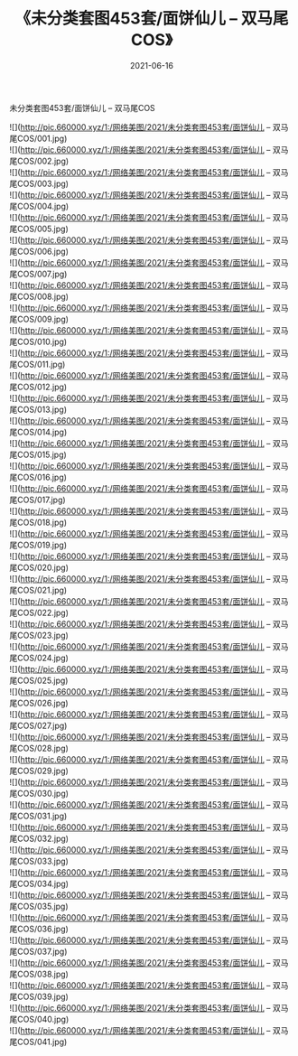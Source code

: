 ﻿---
layout: post
title:  《未分类套图453套/面饼仙儿 – 双马尾COS》
date:   2021-06-16
img: http://pic.660000.xyz/1:/网络美图/2021/未分类套图453套/面饼仙儿 – 双马尾COS/000.jpg
categories: [美女, 清纯, 唯美]
---

未分类套图453套/面饼仙儿 – 双马尾COS

 ![](http://pic.660000.xyz/1:/网络美图/2021/未分类套图453套/面饼仙儿 – 双马尾COS/001.jpg) <br>![](http://pic.660000.xyz/1:/网络美图/2021/未分类套图453套/面饼仙儿 – 双马尾COS/002.jpg) <br>![](http://pic.660000.xyz/1:/网络美图/2021/未分类套图453套/面饼仙儿 – 双马尾COS/003.jpg) <br>![](http://pic.660000.xyz/1:/网络美图/2021/未分类套图453套/面饼仙儿 – 双马尾COS/004.jpg) <br>![](http://pic.660000.xyz/1:/网络美图/2021/未分类套图453套/面饼仙儿 – 双马尾COS/005.jpg) <br>![](http://pic.660000.xyz/1:/网络美图/2021/未分类套图453套/面饼仙儿 – 双马尾COS/006.jpg) <br>![](http://pic.660000.xyz/1:/网络美图/2021/未分类套图453套/面饼仙儿 – 双马尾COS/007.jpg) <br>![](http://pic.660000.xyz/1:/网络美图/2021/未分类套图453套/面饼仙儿 – 双马尾COS/008.jpg) <br>![](http://pic.660000.xyz/1:/网络美图/2021/未分类套图453套/面饼仙儿 – 双马尾COS/009.jpg) <br>![](http://pic.660000.xyz/1:/网络美图/2021/未分类套图453套/面饼仙儿 – 双马尾COS/010.jpg) <br>![](http://pic.660000.xyz/1:/网络美图/2021/未分类套图453套/面饼仙儿 – 双马尾COS/011.jpg) <br>![](http://pic.660000.xyz/1:/网络美图/2021/未分类套图453套/面饼仙儿 – 双马尾COS/012.jpg) <br>![](http://pic.660000.xyz/1:/网络美图/2021/未分类套图453套/面饼仙儿 – 双马尾COS/013.jpg) <br>![](http://pic.660000.xyz/1:/网络美图/2021/未分类套图453套/面饼仙儿 – 双马尾COS/014.jpg) <br>![](http://pic.660000.xyz/1:/网络美图/2021/未分类套图453套/面饼仙儿 – 双马尾COS/015.jpg) <br>![](http://pic.660000.xyz/1:/网络美图/2021/未分类套图453套/面饼仙儿 – 双马尾COS/016.jpg) <br>![](http://pic.660000.xyz/1:/网络美图/2021/未分类套图453套/面饼仙儿 – 双马尾COS/017.jpg) <br>![](http://pic.660000.xyz/1:/网络美图/2021/未分类套图453套/面饼仙儿 – 双马尾COS/018.jpg) <br>![](http://pic.660000.xyz/1:/网络美图/2021/未分类套图453套/面饼仙儿 – 双马尾COS/019.jpg) <br>![](http://pic.660000.xyz/1:/网络美图/2021/未分类套图453套/面饼仙儿 – 双马尾COS/020.jpg) <br>![](http://pic.660000.xyz/1:/网络美图/2021/未分类套图453套/面饼仙儿 – 双马尾COS/021.jpg) <br>![](http://pic.660000.xyz/1:/网络美图/2021/未分类套图453套/面饼仙儿 – 双马尾COS/022.jpg) <br>![](http://pic.660000.xyz/1:/网络美图/2021/未分类套图453套/面饼仙儿 – 双马尾COS/023.jpg) <br>![](http://pic.660000.xyz/1:/网络美图/2021/未分类套图453套/面饼仙儿 – 双马尾COS/024.jpg) <br>![](http://pic.660000.xyz/1:/网络美图/2021/未分类套图453套/面饼仙儿 – 双马尾COS/025.jpg) <br>![](http://pic.660000.xyz/1:/网络美图/2021/未分类套图453套/面饼仙儿 – 双马尾COS/026.jpg) <br>![](http://pic.660000.xyz/1:/网络美图/2021/未分类套图453套/面饼仙儿 – 双马尾COS/027.jpg) <br>![](http://pic.660000.xyz/1:/网络美图/2021/未分类套图453套/面饼仙儿 – 双马尾COS/028.jpg) <br>![](http://pic.660000.xyz/1:/网络美图/2021/未分类套图453套/面饼仙儿 – 双马尾COS/029.jpg) <br>![](http://pic.660000.xyz/1:/网络美图/2021/未分类套图453套/面饼仙儿 – 双马尾COS/030.jpg) <br>![](http://pic.660000.xyz/1:/网络美图/2021/未分类套图453套/面饼仙儿 – 双马尾COS/031.jpg) <br>![](http://pic.660000.xyz/1:/网络美图/2021/未分类套图453套/面饼仙儿 – 双马尾COS/032.jpg) <br>![](http://pic.660000.xyz/1:/网络美图/2021/未分类套图453套/面饼仙儿 – 双马尾COS/033.jpg) <br>![](http://pic.660000.xyz/1:/网络美图/2021/未分类套图453套/面饼仙儿 – 双马尾COS/034.jpg) <br>![](http://pic.660000.xyz/1:/网络美图/2021/未分类套图453套/面饼仙儿 – 双马尾COS/035.jpg) <br>![](http://pic.660000.xyz/1:/网络美图/2021/未分类套图453套/面饼仙儿 – 双马尾COS/036.jpg) <br>![](http://pic.660000.xyz/1:/网络美图/2021/未分类套图453套/面饼仙儿 – 双马尾COS/037.jpg) <br>![](http://pic.660000.xyz/1:/网络美图/2021/未分类套图453套/面饼仙儿 – 双马尾COS/038.jpg) <br>![](http://pic.660000.xyz/1:/网络美图/2021/未分类套图453套/面饼仙儿 – 双马尾COS/039.jpg) <br>![](http://pic.660000.xyz/1:/网络美图/2021/未分类套图453套/面饼仙儿 – 双马尾COS/040.jpg) <br>![](http://pic.660000.xyz/1:/网络美图/2021/未分类套图453套/面饼仙儿 – 双马尾COS/041.jpg) <br>